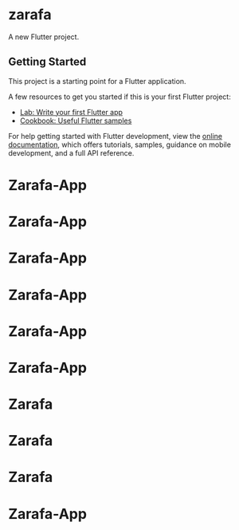 # zarafa

A new Flutter project.

## Getting Started

This project is a starting point for a Flutter application.

A few resources to get you started if this is your first Flutter project:

- [Lab: Write your first Flutter app](https://docs.flutter.dev/get-started/codelab)
- [Cookbook: Useful Flutter samples](https://docs.flutter.dev/cookbook)

For help getting started with Flutter development, view the
[online documentation](https://docs.flutter.dev/), which offers tutorials,
samples, guidance on mobile development, and a full API reference.
# Zarafa-App
# Zarafa-App
# Zarafa-App
# Zarafa-App
# Zarafa-App
# Zarafa-App
# Zarafa
# Zarafa
# Zarafa
# Zarafa-App
